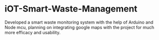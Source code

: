 # iOT-Smart-Waste-Management
Developed a smart waste monitoring system with the help of Arduino and Node mcu, planning on integrating google maps with the project for much more efficacy and usability.
